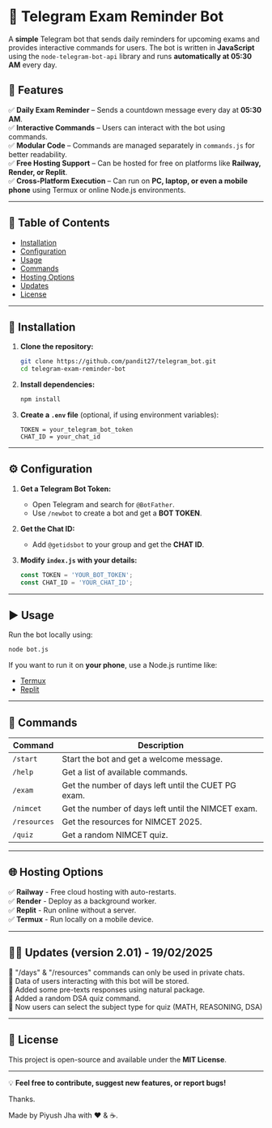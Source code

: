 # 📢 Telegram Exam Reminder Bot

A **simple** Telegram bot that sends daily reminders for upcoming exams and provides interactive commands for users. The bot is written in **JavaScript** using the `node-telegram-bot-api` library and runs **automatically at 05:30 AM** every day.

## 🚀 Features

✅ **Daily Exam Reminder** – Sends a countdown message every day at **05:30 AM**.  
✅ **Interactive Commands** – Users can interact with the bot using commands.  
✅ **Modular Code** – Commands are managed separately in `commands.js` for better readability.  
✅ **Free Hosting Support** – Can be hosted for free on platforms like **Railway, Render, or Replit**.  
✅ **Cross-Platform Execution** – Can run on **PC, laptop, or even a mobile phone** using Termux or online Node.js environments.

---

## 📜 Table of Contents
- [Installation](#installation)
- [Configuration](#configuration)
- [Usage](#usage)
- [Commands](#commands)
- [Hosting Options](#hosting-options)
- [Updates](#updates)
- [License](#license)

---

## 🔧 Installation

1. **Clone the repository:**  
   ```sh
   git clone https://github.com/pandit27/telegram_bot.git
   cd telegram-exam-reminder-bot
   ```

2. **Install dependencies:**  
   ```sh
   npm install
   ```

3. **Create a `.env` file** (optional, if using environment variables):
   ```env
   TOKEN = your_telegram_bot_token
   CHAT_ID = your_chat_id
   ```

---

## ⚙️ Configuration

1. **Get a Telegram Bot Token:**  
   - Open Telegram and search for `@BotFather`.
   - Use `/newbot` to create a bot and get a **BOT TOKEN**.
   
2. **Get the Chat ID:**  
   - Add `@getidsbot` to your group and get the **CHAT ID**.

3. **Modify `index.js` with your details:**  
   ```javascript
   const TOKEN = 'YOUR_BOT_TOKEN';
   const CHAT_ID = 'YOUR_CHAT_ID';
   ```

---

## ▶️ Usage

Run the bot locally using:
```sh
node bot.js
```

If you want to run it on **your phone**, use a Node.js runtime like:
- [Termux](https://f-droid.org/en/packages/com.termux/)
- [Replit](https://replit.com/)

---

## 📌 Commands

| Command  | Description |
|----------|-------------|
| `/start` | Start the bot and get a welcome message. |
| `/help`  | Get a list of available commands. |
| `/exam`  | Get the number of days left until the CUET PG exam. |
| `/nimcet`  | Get the number of days left until the NIMCET exam. |
| `/resources`  | Get the resources for NIMCET 2025. |
| `/quiz`  | Get a random NIMCET quiz. |

---

## 🌐 Hosting Options

✅ **Railway** - Free cloud hosting with auto-restarts.  
✅ **Render** - Deploy as a background worker.  
✅ **Replit** - Run online without a server.  
✅ **Termux** - Run locally on a mobile device.

---

## 🧑‍💻 Updates (version 2.01) - 19/02/2025

🔹 "/days" & "/resources" commands can only be used in private chats. <br>
🔹 Data of users interacting with this bot will be stored. <br>
🔹 Added some pre-texts responses using natural package. <br>
🔹 Added a random DSA quiz command. <br>
🔹 Now users can select the subject type for quiz (MATH, REASONING, DSA)

---

## 📄 License

This project is open-source and available under the **MIT License**.

---

💡 **Feel free to contribute, suggest new features, or report bugs!**

Thanks. 

Made by Piyush Jha with ❤️ & ☕.
